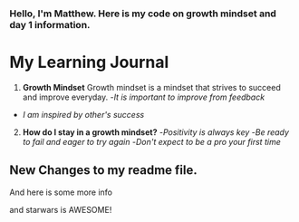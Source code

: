 ### Hello, I'm Matthew. Here is my code on growth mindset and day 1 information.

# My Learning Journal

1. **Growth Mindset**
   Growth mindset is a mindset that strives to succeed and improve everyday.
  -_It is important to improve from feedback_
  - _I am inspired by other's success_
2. **How do I stay in a growth mindset?**
  -_Positivity is always key_
  -_Be ready to fail and eager to try again_
  -_Don't expect to be a pro your first time_


## New Changes to my readme file.

And here is some more info

and starwars is AWESOME!
